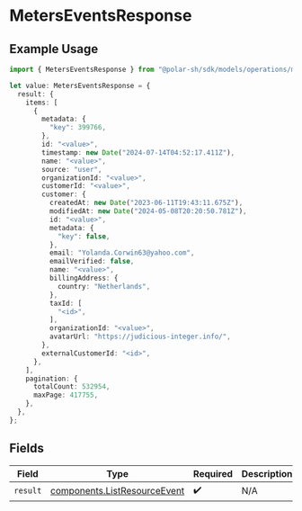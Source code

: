 # MetersEventsResponse

## Example Usage

```typescript
import { MetersEventsResponse } from "@polar-sh/sdk/models/operations/metersevents.js";

let value: MetersEventsResponse = {
  result: {
    items: [
      {
        metadata: {
          "key": 399766,
        },
        id: "<value>",
        timestamp: new Date("2024-07-14T04:52:17.411Z"),
        name: "<value>",
        source: "user",
        organizationId: "<value>",
        customerId: "<value>",
        customer: {
          createdAt: new Date("2023-06-11T19:43:11.675Z"),
          modifiedAt: new Date("2024-05-08T20:20:50.781Z"),
          id: "<value>",
          metadata: {
            "key": false,
          },
          email: "Yolanda.Corwin63@yahoo.com",
          emailVerified: false,
          name: "<value>",
          billingAddress: {
            country: "Netherlands",
          },
          taxId: [
            "<id>",
          ],
          organizationId: "<value>",
          avatarUrl: "https://judicious-integer.info/",
        },
        externalCustomerId: "<id>",
      },
    ],
    pagination: {
      totalCount: 532954,
      maxPage: 417755,
    },
  },
};
```

## Fields

| Field                                                                        | Type                                                                         | Required                                                                     | Description                                                                  |
| ---------------------------------------------------------------------------- | ---------------------------------------------------------------------------- | ---------------------------------------------------------------------------- | ---------------------------------------------------------------------------- |
| `result`                                                                     | [components.ListResourceEvent](../../models/components/listresourceevent.md) | :heavy_check_mark:                                                           | N/A                                                                          |